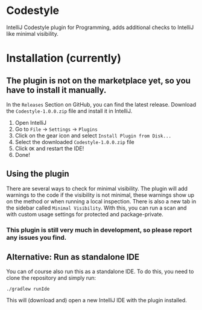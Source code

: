 # Codestyle
IntelliJ Codestyle plugin for Programming, adds additional checks to IntelliJ like minimal visibility.

# Installation (currently)

## The plugin is not on the marketplace yet, so you have to install it manually.

In the `Releases` Section on GitHub, you can find the latest release. Download the `Codestyle-1.0.0.zip` file and install it in IntelliJ.

1. Open IntelliJ
2. Go to `File` -> `Settings` -> `Plugins`
3. Click on the gear icon and select `Install Plugin from Disk...`
4. Select the downloaded `Codestyle-1.0.0.zip` file
5. Click `OK` and restart the IDE!
6. Done!

## Using the plugin

There are several ways to check for minimal visibility.
The plugin will add warnings to the code if the visibility is not minimal, these warnings show up on the method or when running a local inspection.
There is also a new tab in the sidebar called `Minimal Visibility`. With this, you can run a scan and with custom usage settings for protected and package-private.

### This plugin is still very much in development, so please report any issues you find.

## Alternative: Run as standalone IDE

You can of course also run this as a standalone IDE. To do this, you need to clone the repository and simply run:
```shell
./gradlew runIde
```

This will (download and) open a new IntelliJ IDE with the plugin installed.